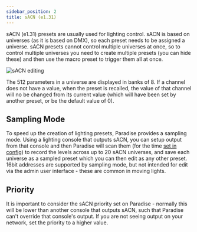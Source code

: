 ```yaml
---
sidebar_position: 2
title: sACN (e1.31)
---
```


sACN (e1.31) presets are usually used for lighting control. sACN is based on universes (as it is based on DMX), so each preset needs to be assigned a universe. sACN presets cannot control multiple universes at once, so to control multiple universes you need to create multiple presets (you can hide these) and then use the macro preset to trigger them all at once.

![sACN editing](@site/static/img/tutorial/admin/admin-preset-sacn.png)

The 512 parameters in a universe are displayed in banks of 8. If a channel does not have a value, when the preset is recalled, the value of that channel will no be changed from its current value (which will have been set by another preset, or be the default value of 0).

## Sampling Mode

To speed up the creation of lighting presets, Paradise provides a sampling mode. Using a lighting console that outputs sACN, you can setup output from that console and then Paradise will scan them (for the time [set in config](../config#sacn)) to record the levels across up to 20 sACN universes, and save each universe as a sampled preset which you can then edit as any other preset. 16bit addresses are supported by sampling mode, but not intended for edit via the admin user interface - these are common in moving lights.

## Priority 

It is important to consider the sACN priority set on Paradise - normally this will be lower than another console that outputs sACN, such that Paradise can't override that console's output. If you are not seeing output on your network, set the priority to a higher value.